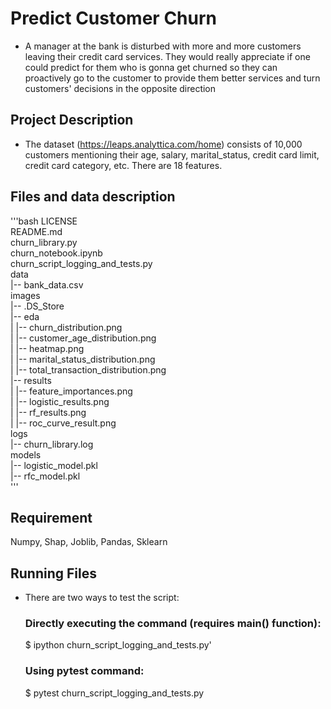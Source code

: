 # Predict Customer Churn

- A manager at the bank is disturbed with more and more customers leaving their credit card services. They would really appreciate if one could predict for them who is gonna get churned so they can proactively go to the customer to provide them better services and turn customers' decisions in the opposite direction

## Project Description

- The dataset (https://leaps.analyttica.com/home) consists of 10,000 customers mentioning their age, salary, marital_status, credit card limit, credit card category, etc. There are 18 features.

## Files and data description
'''bash
LICENSE<br />
README.md<br />
churn_library.py<br />
churn_notebook.ipynb<br />
churn_script_logging_and_tests.py<br />
data<br />
   |-- bank_data.csv<br />
images<br />
   |-- .DS_Store<br />
   |-- eda<br />
   |   |-- churn_distribution.png<br />
   |   |-- customer_age_distribution.png<br />
   |   |-- heatmap.png<br />
   |   |-- marital_status_distribution.png<br />
   |   |-- total_transaction_distribution.png<br />
   |-- results<br />
   |   |-- feature_importances.png<br />
   |   |-- logistic_results.png<br />
   |   |-- rf_results.png<br />
   |   |-- roc_curve_result.png<br />
logs<br />
   |-- churn_library.log<br />
models<br />
   |-- logistic_model.pkl<br />
   |-- rfc_model.pkl<br />
'''
## Requirement
Numpy, Shap, Joblib, Pandas, Sklearn

## Running Files
- There are two ways to test the script:
     ### Directly executing the command (requires main() function):
     $ ipython churn_script_logging_and_tests.py'
     ### Using pytest command:
     $ pytest churn_script_logging_and_tests.py


